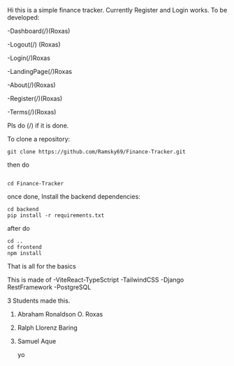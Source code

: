 Hi this is a simple finance tracker.
Currently Register and Login works.
To be developed:

-Dashboard(/)(Roxas)


-Logout(/) (Roxas)

-Login(/)Roxas

-LandingPage(/)Roxas

-About(/)(Roxas)

-Register(/)(Roxas)

-Terms(/)(Roxas)

Pls do (/) if it is done.


To clone a repository:

```
git clone https://github.com/Ramsky69/Finance-Tracker.git

```
then do
```

cd Finance-Tracker

```

once done, Install the backend dependencies:
```
cd backend
pip install -r requirements.txt
```

after do
```
cd ..
cd frontend
npm install
```

That is all for the basics

This is made of
-ViteReact-TypeSctript
-TailwindCSS
-Django RestFramework
-PostgreSQL

3 Students made this. 
1. Abraham Ronaldson O. Roxas
2. Ralph Llorenz Baring
3. Samuel Aque

   yo


